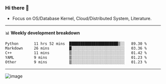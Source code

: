 ### Hi there 👋
<!-- * Daily Meditation via Leetcode/Competitive-Programming. -->
* Focus on OS/Database Kernel, Cloud/Distributed System, Literature.

-------

📊 **Weekly development breakdown**
<!--START_SECTION:waka-->

```txt
Python       11 hrs 52 mins  ██████████████████████▒░░   89.30 %
Markdown     26 mins         █░░░░░░░░░░░░░░░░░░░░░░░░   03.36 %
C++          11 mins         ▒░░░░░░░░░░░░░░░░░░░░░░░░   01.42 %
YAML         9 mins          ▒░░░░░░░░░░░░░░░░░░░░░░░░   01.23 %
Other        9 mins          ▒░░░░░░░░░░░░░░░░░░░░░░░░   01.23 %
```

<!--END_SECTION:waka-->

-------

<!-- [![Leetcode Stats](https://leetcard.jacoblin.cool/hzhang413?font=Fira+Mono)](https://leetcode.com/fxrc) -->
![image](./cyberpunk-ghost-in-the-shell.gif)
<!--![image](./gis-archive.png)-->

